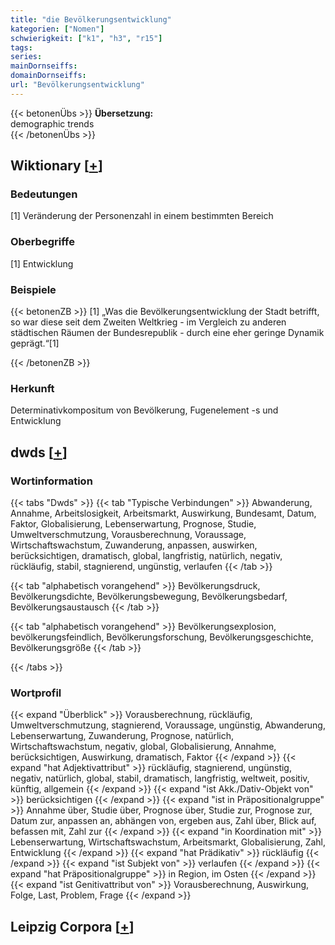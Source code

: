 ```yaml
---
title: "die Bevölkerungsentwicklung"
kategorien: ["Nomen"]
schwierigkeit: ["k1", "h3", "r15"]
tags:
series:
mainDornseiffs:
domainDornseiffs:
url: "Bevölkerungsentwicklung"
---
```


{{< betonenÜbs >}}
**Übersetzung:**  
demographic trends  
{{< /betonenÜbs >}}

## Wiktionary [[+](https://de.wiktionary.org/wiki/Bevölkerungsentwicklung)]

### Bedeutungen
[1] Veränderung der Personenzahl in einem bestimmten Bereich  

### Oberbegriffe
[1] Entwicklung  

### Beispiele
{{< betonenZB >}}
[1] „Was die Bevölkerungsentwicklung der Stadt betrifft, so war diese seit dem Zweiten Weltkrieg - im Vergleich zu anderen städtischen Räumen der Bundesrepublik - durch eine eher geringe Dynamik geprägt.“[1]  

{{< /betonenZB >}}
### Herkunft
Determinativkompositum von Bevölkerung, Fugenelement -s und Entwicklung  



## dwds [[+](https://www.dwds.de/wb/Bevölkerungsentwicklung)]

### Wortinformation
{{< tabs "Dwds" >}}
{{< tab "Typische Verbindungen" >}}
Abwanderung, Annahme, Arbeitslosigkeit, Arbeitsmarkt, Auswirkung, Bundesamt, Datum, Faktor, Globalisierung, Lebenserwartung, Prognose, Studie, Umweltverschmutzung, Vorausberechnung, Voraussage, Wirtschaftswachstum, Zuwanderung, anpassen, auswirken, berücksichtigen, dramatisch, global, langfristig, natürlich, negativ, rückläufig, stabil, stagnierend, ungünstig, verlaufen
{{< /tab >}}

{{< tab "alphabetisch vorangehend" >}}
Bevölkerungsdruck, Bevölkerungsdichte, Bevölkerungsbewegung, Bevölkerungsbedarf, Bevölkerungsaustausch
{{< /tab >}}

{{< tab "alphabetisch vorangehend" >}}
Bevölkerungsexplosion, bevölkerungsfeindlich, Bevölkerungsforschung, Bevölkerungsgeschichte, Bevölkerungsgröße
{{< /tab >}}

{{< /tabs >}}

### Wortprofil
{{< expand "Überblick" >}} Vorausberechnung, rückläufig, Umweltverschmutzung, stagnierend, Voraussage, ungünstig, Abwanderung, Lebenserwartung, Zuwanderung, Prognose, natürlich, Wirtschaftswachstum, negativ, global, Globalisierung, Annahme, berücksichtigen, Auswirkung, dramatisch, Faktor {{< /expand >}}
{{< expand "hat Adjektivattribut" >}} rückläufig, stagnierend, ungünstig, negativ, natürlich, global, stabil, dramatisch, langfristig, weltweit, positiv, künftig, allgemein {{< /expand >}}
{{< expand "ist Akk./Dativ-Objekt von" >}} berücksichtigen {{< /expand >}}
{{< expand "ist in Präpositionalgruppe" >}} Annahme über, Studie über, Prognose über, Studie zur, Prognose zur, Datum zur, anpassen an, abhängen von, ergeben aus, Zahl über, Blick auf, befassen mit, Zahl zur {{< /expand >}}
{{< expand "in Koordination mit" >}} Lebenserwartung, Wirtschaftswachstum, Arbeitsmarkt, Globalisierung, Zahl, Entwicklung {{< /expand >}}
{{< expand "hat Prädikativ" >}} rückläufig {{< /expand >}}
{{< expand "ist Subjekt von" >}} verlaufen {{< /expand >}}
{{< expand "hat Präpositionalgruppe" >}} in Region, im Osten {{< /expand >}}
{{< expand "ist Genitivattribut von" >}} Vorausberechnung, Auswirkung, Folge, Last, Problem, Frage {{< /expand >}}

## Leipzig Corpora [[+](https://corpora.uni-leipzig.de/en/res?word=Bevölkerungsentwicklung&corpusId=deu_newscrawl-public_2018)]

